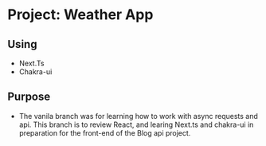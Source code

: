 # Project: Weather App

## Using

- Next.Ts
- Chakra-ui


## Purpose

- The vanila branch was for learning how to work with async requests and api.
This branch is to review React, and learing Next.ts and chakra-ui in preparation for the front-end of the Blog api project.
